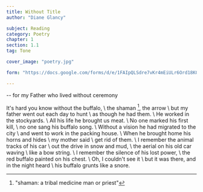 ```yaml
---
title: Without Title
author: "Diane Glancy"

subject: Reading
category: Poetry
chapter: 1
section: 1.1
tag: Tone

cover_image: "poetry.jpg"

form: "https://docs.google.com/forms/d/e/1FAIpQLSdre7vKr4mEiULr6Ord18KGUcendMezWOZrpHwbjMXoA1I5uw/viewform"

---
```

-- for my Father who lived without ceremony

It's hard you know without the buffalo, \\
the shaman [^1], the arrow \\
but my father went out each day to hunt \\
as though he had them. \\
He worked in the stockyards. \\
All his life he brought us meat. \\
No one marked his first kill, \\
no one sang his buffalo song. \\
Without a vision he had migrated to the city \\
and went to work in the packing house. \\
When he brought home his horns and hides \\
my mother said \\
get rid of them. \\
I remember the animal tracks of his car \\
out the drive in snow and mud, \\
the aerial on his old car waving \\
like a bow string. \\
I remember the silence of his lost power, \\
the red buffalo painted on his chest. \\
Oh, I couldn't see it \\
but it was there, and in the night heard \\
his buffalo grunts like a snore.

[^1]: "shaman: a tribal medicine man or priest"
